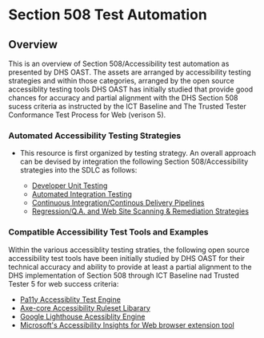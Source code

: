 # Section 508 Test Automation
## Overview
This is an overview of Section 508/Accessibility test automation as presented by DHS OAST. The assets are arranged by accessibility testing strategies and within those categories, arranged by the open source accessiblity testing tools DHS OAST has initially studied that provide good chances for accuracy and partial alignment with the DHS Section 508 sucess criteria as instructed by the ICT Baseline and The Trusted Tester Conformance Test Process for Web (verison 5).   

### Automated Accessibility Testing Strategies
* This resource is first organized by testing strategy. An overall approach can be devised by integration the following Section 508/Accessibility strategies into the SDLC as follows:  

    * [Developer Unit Testing](https://github.com/akingkci/508-Test-Automation/tree/master/examples/axe-core)
    * [Automated Integration Testing](https://github.com/akingkci/508-Test-Automation/tree/master/examples/lighthouse)
    * [Continuous Integration/Continous Delivery Pipelines](https://github.com/akingkci/508-Test-Automation/tree/master/examples/lighthouse)
    * [Regression/Q.A. and Web Site Scanning & Remediation Strategies](https://github.com/akingkci/508-Test-Automation/tree/master/examples/lighthouse)  

### Compatible Accessibility Test Tools and Examples
Within the various accessiblity testing straties, the following open source accessibility test tools have been initially studied by DHS OAST for their technical accuracy and ability to provide at least a partial alignment to the DHS implementation of Section 508 through ICT Baseline nad Trusted Tester 5 for web success criteria:  

* [Pa11y Accessiblity Test Engine](https://github.com/akingkci/508-Test-Automation/tree/master/examples/pa11y)
* [Axe-core Accessibility Ruleset Libarary](https://github.com/akingkci/508-Test-Automation/tree/master/examples/axe-core)
* [Google Lighthouse Acessiblity Engine](https://github.com/akingkci/508-Test-Automation/tree/master/examples/lighthouse)
* [Microsoft's Accessibility Insights for Web browser extension tool](https://github.com/akingkci/508-Test-Automation/tree/master/examples/lighthouse)
